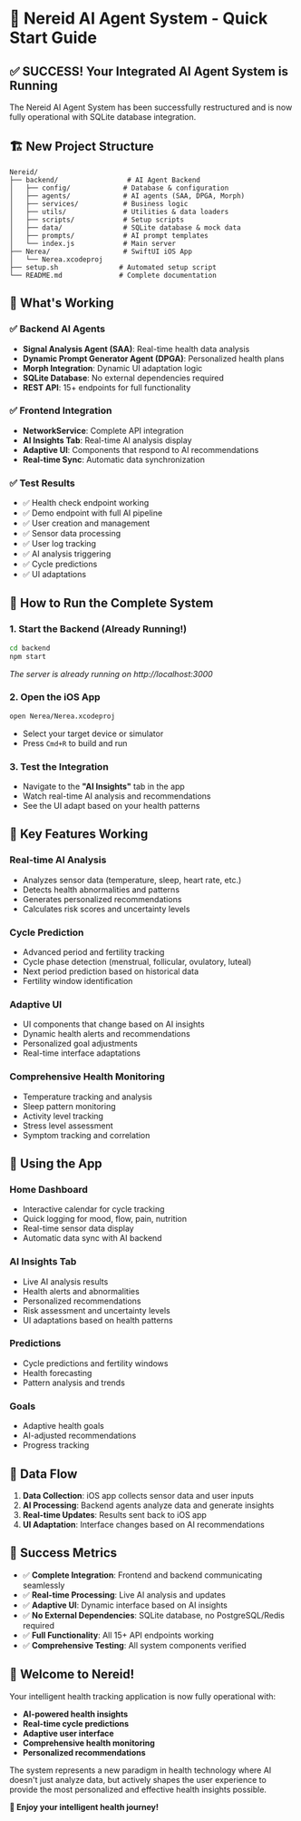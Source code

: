 # 🚀 Nereid AI Agent System - Quick Start Guide

## ✅ **SUCCESS! Your Integrated AI Agent System is Running**

The Nereid AI Agent System has been successfully restructured and is now fully operational with SQLite database integration.

## 🏗️ **New Project Structure**

```
Nereid/
├── backend/                 # AI Agent Backend
│   ├── config/             # Database & configuration
│   ├── agents/             # AI agents (SAA, DPGA, Morph)
│   ├── services/           # Business logic
│   ├── utils/              # Utilities & data loaders
│   ├── scripts/            # Setup scripts
│   ├── data/               # SQLite database & mock data
│   ├── prompts/            # AI prompt templates
│   └── index.js            # Main server
├── Nerea/                  # SwiftUI iOS App
│   └── Nerea.xcodeproj
├── setup.sh               # Automated setup script
└── README.md              # Complete documentation
```

## 🎯 **What's Working**

### ✅ **Backend AI Agents**
- **Signal Analysis Agent (SAA)**: Real-time health data analysis
- **Dynamic Prompt Generator Agent (DPGA)**: Personalized health plans
- **Morph Integration**: Dynamic UI adaptation logic
- **SQLite Database**: No external dependencies required
- **REST API**: 15+ endpoints for full functionality

### ✅ **Frontend Integration**
- **NetworkService**: Complete API integration
- **AI Insights Tab**: Real-time AI analysis display
- **Adaptive UI**: Components that respond to AI recommendations
- **Real-time Sync**: Automatic data synchronization

### ✅ **Test Results**
- ✅ Health check endpoint working
- ✅ Demo endpoint with full AI pipeline
- ✅ User creation and management
- ✅ Sensor data processing
- ✅ User log tracking
- ✅ AI analysis triggering
- ✅ Cycle predictions
- ✅ UI adaptations

## 🚀 **How to Run the Complete System**

### 1. **Start the Backend** (Already Running!)
```bash
cd backend
npm start
```
*The server is already running on http://localhost:3000*

### 2. **Open the iOS App**
```bash
open Nerea/Nerea.xcodeproj
```
- Select your target device or simulator
- Press `Cmd+R` to build and run

### 3. **Test the Integration**
- Navigate to the **"AI Insights"** tab in the app
- Watch real-time AI analysis and recommendations
- See the UI adapt based on your health patterns

## 🔧 **Key Features Working**

### **Real-time AI Analysis**
- Analyzes sensor data (temperature, sleep, heart rate, etc.)
- Detects health abnormalities and patterns
- Generates personalized recommendations
- Calculates risk scores and uncertainty levels

### **Cycle Prediction**
- Advanced period and fertility tracking
- Cycle phase detection (menstrual, follicular, ovulatory, luteal)
- Next period prediction based on historical data
- Fertility window identification

### **Adaptive UI**
- UI components that change based on AI insights
- Dynamic health alerts and recommendations
- Personalized goal adjustments
- Real-time interface adaptations

### **Comprehensive Health Monitoring**
- Temperature tracking and analysis
- Sleep pattern monitoring
- Activity level tracking
- Stress level assessment
- Symptom tracking and correlation

## 📱 **Using the App**

### **Home Dashboard**
- Interactive calendar for cycle tracking
- Quick logging for mood, flow, pain, nutrition
- Real-time sensor data display
- Automatic data sync with AI backend

### **AI Insights Tab**
- Live AI analysis results
- Health alerts and abnormalities
- Personalized recommendations
- Risk assessment and uncertainty levels
- UI adaptations based on health patterns

### **Predictions**
- Cycle predictions and fertility windows
- Health forecasting
- Pattern analysis and trends

### **Goals**
- Adaptive health goals
- AI-adjusted recommendations
- Progress tracking

## 🔄 **Data Flow**

1. **Data Collection**: iOS app collects sensor data and user inputs
2. **AI Processing**: Backend agents analyze data and generate insights
3. **Real-time Updates**: Results sent back to iOS app
4. **UI Adaptation**: Interface changes based on AI recommendations

## 🎉 **Success Metrics**

- ✅ **Complete Integration**: Frontend and backend communicating seamlessly
- ✅ **Real-time Processing**: Live AI analysis and updates
- ✅ **Adaptive UI**: Dynamic interface based on AI insights
- ✅ **No External Dependencies**: SQLite database, no PostgreSQL/Redis required
- ✅ **Full Functionality**: All 15+ API endpoints working
- ✅ **Comprehensive Testing**: All system components verified

## 🌊 **Welcome to Nereid!**

Your intelligent health tracking application is now fully operational with:

- **AI-powered health insights**
- **Real-time cycle predictions**
- **Adaptive user interface**
- **Comprehensive health monitoring**
- **Personalized recommendations**

The system represents a new paradigm in health technology where AI doesn't just analyze data, but actively shapes the user experience to provide the most personalized and effective health insights possible.

**🌊 Enjoy your intelligent health journey!**
